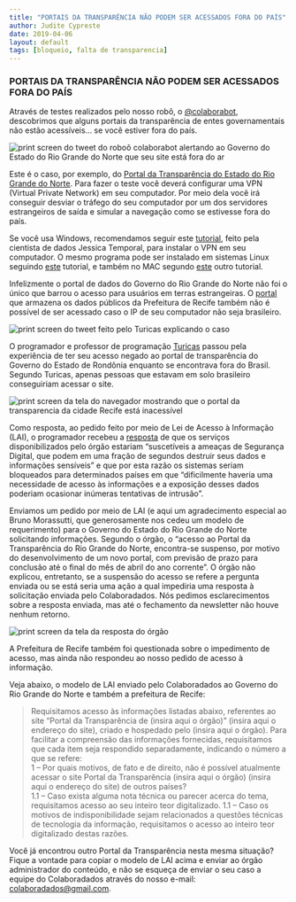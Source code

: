 ```yaml
---
title: "PORTAIS DA TRANSPARÊNCIA NÃO PODEM SER ACESSADOS FORA DO PAÍS"
author: Judite Cypreste
date: 2019-04-06
layout: default
tags: [bloqueio, falta de transparencia]
---
```


### PORTAIS DA TRANSPARÊNCIA NÃO PODEM SER ACESSADOS FORA DO PAÍS

Através de testes realizados pelo nosso robô, o [@colaborabot](https://twitter.com/colabora_bot), descobrimos que alguns portais da transparência de entes governamentais não estão acessíveis... se você estiver fora do país.

![print screen do tweet do roboô colaborabot alertando ao Governo do Estado do Rio Grande do Norte que seu site está fora do ar](/images/blog/portais-da-transparencia-nao-podem-ser-acessados-fora-do-pais/pic01.jpg)

Este é o caso, por exemplo, do [Portal da Transparência do Estado do Rio Grande do Norte](http://www.transparencia.rn.gov.br/). Para fazer o teste você deverá configurar uma VPN (Virtual Private Network) em seu computador. Por meio dela você irá conseguir desviar o tráfego do seu computador por um dos servidores estrangeiros de saída e simular a navegação como se estivesse fora do país.

Se você usa Windows, recomendamos seguir este [tutorial](https://medium.com/test-after-deploy/instalando-vpn-no-windows-f219016d7886), feito pela cientista de dados Jessica Temporal, para instalar o VPN em seu computador. O mesmo programa pode ser instalado em sistemas Linux seguindo [este](https://protonvpn.com/support/linux-vpn-tool/) tutorial, e também no MAC segundo [este](https://protonvpn.com/support/protonvpn-mac-vpn-application/) outro tutorial.

Infelizmente o portal de dados do Governo do Rio Grande do Norte não foi o único que barrou o acesso para usuários em terras estrangeiras. O [portal](http://www2.recife.pe.gov.br/servico/portal-da-transparencia) que armazena os dados públicos da Prefeitura de Recife também não é possível de ser acessado caso o IP de seu computador não seja brasileiro.

![print screen do tweet feito pelo Turicas explicando o caso](/images/blog/portais-da-transparencia-nao-podem-ser-acessados-fora-do-pais/pic02.jpg)

O programador e professor de programação [Turicas](https://twitter.com/turicas/status/1094069287206248450) passou pela experiência de ter seu acesso negado ao portal de transparência do Governo do Estado de Rondônia enquanto se encontrava fora do Brasil. Segundo Turicas, apenas pessoas que estavam em solo brasileiro conseguiriam acessar o site.

![print screen da tela do navegador mostrando que o portal da transparencia da cidade Recife está inacessível](/images/blog/portais-da-transparencia-nao-podem-ser-acessados-fora-do-pais/pic03.jpg)

Como resposta, ao pedido feito por meio de Lei de Acesso à Informação (LAI), o programador recebeu a [resposta](https://twitter.com/turicas/status/1110567975067795456) de que os serviços disponibilizados pelo órgão estariam “suscetíveis a ameaças de Segurança Digital, que podem em uma fração de segundos destruir seus dados e informações sensíveis” e que por esta razão os sistemas seriam bloqueados para determinados países em que “dificilmente haveria uma necessidade de acesso às informações e a exposição desses dados poderiam ocasionar inúmeras tentativas de intrusão”.

Enviamos um pedido por meio de LAI (e aqui um agradecimento especial ao Bruno Morassutti, que generosamente nos cedeu um modelo de requerimento) para o Governo do Estado do Rio Grande do Norte solicitando informações. Segundo o órgão, o “acesso ao Portal da Transparência do Rio Grande do Norte, encontra-se suspenso, por motivo do desenvolvimento de um novo portal, com previsão de prazo para conclusão até o final do mês de abril do ano corrente”. O órgão não explicou, entretanto, se a suspensão do acesso se refere a pergunta enviada ou se está seria uma ação a qual impediria uma resposta à solicitação enviada pelo Colaboradados. Nós pedimos esclarecimentos sobre a resposta enviada, mas até o fechamento da newsletter não houve nenhum retorno.

![print screen da tela da resposta do órgão](/images/blog/portais-da-transparencia-nao-podem-ser-acessados-fora-do-pais/pic04.jpg)

A Prefeitura de Recife também foi questionada sobre o impedimento de acesso, mas ainda não respondeu ao nosso pedido de acesso à informação.

Veja abaixo, o modelo de LAI enviado pelo Colaboradados ao Governo do Rio Grande do Norte e também a prefeitura de Recife:

> Requisitamos acesso às informações listadas abaixo, referentes ao site “Portal da Transparência de (insira aqui o órgão)” (insira aqui o endereço do site), criado e hospedado pelo (insira aqui o órgão). Para facilitar a compreensão das informações fornecidas, requisitamos que cada item seja respondido separadamente, indicando o número a que se refere:  
> 1 – Por quais motivos, de fato e de direito, não é possível atualmente acessar o site Portal da Transparência (insira aqui o órgão) (insira aqui o endereço do site) de outros países?  
> 1.1 – Caso exista alguma nota técnica ou parecer acerca do tema, requisitamos acesso ao seu inteiro teor digitalizado.
> 1.1 – Caso os motivos de indisponibilidade sejam relacionados a questões técnicas de tecnologia da informação, requisitamos o acesso ao inteiro teor digitalizado destas razões.

Você já encontrou outro Portal da Transparência nesta mesma situação? Fique a vontade para copiar o modelo de LAI acima e enviar ao órgão administrador do conteúdo, e não se esqueça de enviar o seu caso a equipe do Colaboradados através do nosso e-mail: colaboradados@gmail.com.
